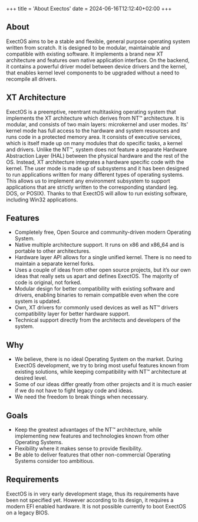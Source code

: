 +++
title = 'About Exectos'
date = 2024-06-16T12:12:40+02:00
+++
## About
ExectOS aims to be a stable and flexible, general purpose operating system written from scratch. It is designed to be
modular, maintainable and compatible with existing software. It implements a brand new XT architecture and features own
native application interface. On the backend, it contains a powerful driver model between device drivers and the kernel,
that enables kernel level components to be upgraded without a need to recompile all drivers.

## XT Architecture
ExectOS is a preemptive, reentrant multitasking operating system that implements the XT architecture which derives from
NT&trade; architecture. It is modular, and consists of two main layers: microkernel and user modes. Its' kernel mode has
full access to the hardware and system resources and runs code in a protected memory area. It consists of executive
services, which is itself made up on many modules that do specific tasks, a kernel and drivers. Unlike the NT&trade;, system
does not feature a separate Hardware Abstraction Layer (HAL) between the physical hardware and the rest of the OS. Instead,
XT architecture integrates a hardware specific code with the kernel. The user mode is made up of subsystems and it has been
designed to run applications written for many different types of operating systems. This allows us to implement any
environment subsystem to support applications that are strictly written to the corresponding standard (eg. DOS, or POSIX).
Thanks to that ExectOS will allow to run existing software, including Win32 applications.

## Features
 * Completely free, Open Source and community-driven modern Operating System.
 * Native multiple architecture support. It runs on x86 and x86_64 and is portable to other architectures.
 * Hardware layer API allows for a single unified kernel. There is no need to maintain a separate kernel forks.
 * Uses a couple of ideas from other open source projects, but it’s our own ideas that really sets us apart and defines
   ExectOS. The majority of code is original, not forked.
 * Modular design for better compatibility with existing software and drivers, enabling binaries to remain compatible even
   when the core system is updated.
 * Own, XT drivers for commonly used devices as well as NT&trade; drivers compatibility layer for better hardware support.
 * Technical support directly from the architects and developers of the system.

## Why
 * We believe, there is no ideal Operating System on the market. During ExectOS development, we try to bring most useful
   features known from existing solutions, while keeping compatibility with NT&trade; architecture at desired level.
 * Some of our ideas differ greatly from other projects and it is much easier if we do not have to fight legacy code and
   ideas.
 * We need the freedom to break things when necessary.

## Goals
 * Keep the greatest advantages of the NT&trade; architecture, while implementing new features and technologies known from
   other Operating Systems.
 * Flexibility where it makes sense to provide flexibility.
 * Be able to deliver features that other non-commercial Operating Systems consider too ambitious.

## Requirements
ExectOS is in very early development stage, thus its requirements have been not specified yet. However according to its
design, it requires a modern EFI enabled hardware. It is not possible currently to boot ExectOS on a legacy BIOS.
